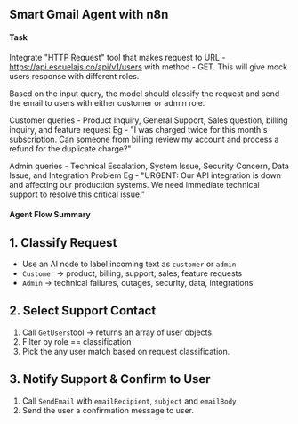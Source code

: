 ## Smart Gmail Agent with n8n

#### Task 
Integrate "HTTP Request" tool that makes request to URL - https://api.escuelajs.co/api/v1/users with method - GET. This will give mock users response with different roles.

Based on the input query, the model should classify the request and send the email to users with either customer or admin role.

Customer queries - Product Inquiry, General Support, Sales question, billing inquiry, and feature request
Eg - "I was charged twice for this month's subscription. Can someone from billing review my account and process a refund for the duplicate charge?"

Admin queries - Technical Escalation, System Issue, Security Concern, Data Issue, and Integration Problem
Eg - "URGENT: Our API integration is down and affecting our production systems. We need immediate technical support to resolve this critical issue."


#### Agent Flow Summary

## 1. Classify Request
- Use an AI node to label incoming text as `customer` or `admin`
- `Customer` → product, billing, support, sales, feature requests  
- `Admin` → technical failures, outages, security, data, integrations  

## 2. Select Support Contact
1. Call `GetUsers`tool → returns an array of user objects.
2. Filter by role == classification
3. Pick the any user match based on request classification.

## 3. Notify Support & Confirm to User
1. Call `SendEmail` with `emailRecipient`, `subject` and `emailBody`
2. Send the user a confirmation message to user.










